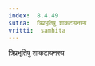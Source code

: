 ```yaml
---
index:  8.4.49
sutra:  त्रिप्रभृतिषु शाकटायनस्य
vritti:  samhita 
---
```


त्रिप्रभृतिषु शाकटायनस्य

